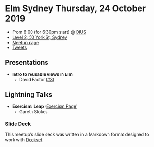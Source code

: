 # Elm Sydney Thursday, 24 October 2019

- From 6:00 (for 6:30pm start) @ [DiUS][]
- [Level 2, 50 York St, Sydney][]
- [Meetup page][]
- [Tweets][]

## Presentations

- **Intro to reusable views in Elm**
  - David Factor ([#3][])

## Lightning Talks

- **Exercism: Leap** ([Exercism Page][])
  - Gareth Stokes

### Slide Deck

This meetup's slide deck was written in a Markdown format designed to work with
[Deckset][].

[#3]: https://github.com/elmsydney/elmsydney/issues/3
[Exercism Page]: https://exercism.io/tracks/elm/exercises/leap
[DiUS]: https://dius.com.au/
[Level 2, 50 York St, Sydney]: https://goo.gl/maps/TAKdeYUjHuejtJwK7
[Meetup page]: https://www.meetup.com/Sydney-Elm-Meetup/events/265554170/
[Tweets]: https://twitter.com/search?f=tweets&q=ElmSydney%20since%3A2019-10-23%20until%3A2019-10-25&src=typd
[Deckset]: https://www.decksetapp.com/
